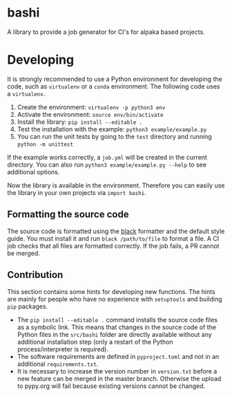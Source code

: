 # bashi
A library to provide a job generator for CI's for alpaka based projects.

# Developing

It is strongly recommended to use a Python environment for developing the code, such as `virtualenv` or a `conda` environment. The following code uses a `virtualenv`.

1. Create the environment: `virtualenv -p python3 env`
2. Activate the environment: `source env/bin/activate`
3. Install the library: `pip install --editable .`
4. Test the installation with the example: `python3 example/example.py`
5. You can run the unit tests by going to the `test` directory and running `python -m unittest`

If the example works correctly, a `job.yml` will be created in the current directory. You can also run `python3 example/example.py --help` to see additional options.

Now the library is available in the environment. Therefore you can easily use the library in your own projects via `import bashi`.

## Formatting the source code

The source code is formatted using the [black](https://pypi.org/project/black/) formatter and the default style guide. You must install it and run `black /path/to/file` to format a file. A CI job checks that all files are formatted correctly. If the job fails, a PR cannot be merged.

## Contribution

This section contains some hints for developing new functions. The hints are mainly for people who have no experience with `setuptools` and building `pip` packages.

* The `pip install --editable .` command installs the source code files as a symbolic link. This means that changes in the source code of the Python files in the `src/bashi` folder are directly available without any additional installation step (only a restart of the Python process/interpreter is required).
* The software requirements are defined in `pyproject.toml` and not in an additional `requirements.txt`.
* It is necessary to increase the version number in `version.txt` before a new feature can be merged in the master branch. Otherwise the upload to pypy.org will fail because existing versions cannot be changed.
